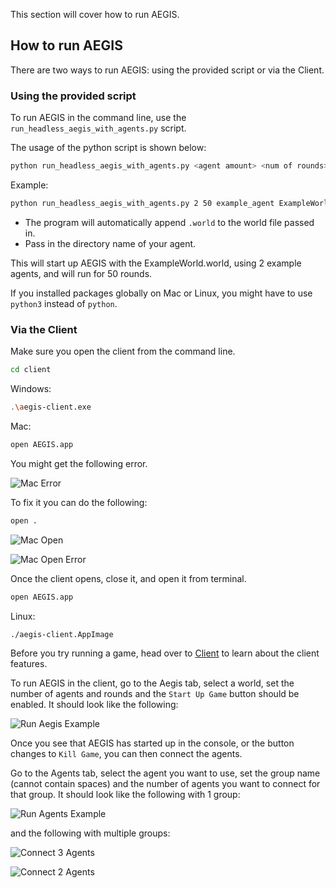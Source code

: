 This section will cover how to run AEGIS.

## How to run AEGIS

There are two ways to run AEGIS: using the provided script or via the Client.

### Using the provided script

To run AEGIS in the command line, use the `run_headless_aegis_with_agents.py` script.

The usage of the python script is shown below:

```bash
python run_headless_aegis_with_agents.py <agent amount> <num of rounds> <agent directory> <world file>
```

Example:

```bash
python run_headless_aegis_with_agents.py 2 50 example_agent ExampleWorld
```

- The program will automatically append `.world` to the world file passed in.
- Pass in the directory name of your agent.

This will start up AEGIS with the ExampleWorld.world, using 2 example agents, and will run for 50 rounds.

If you installed packages globally on Mac or Linux, you might have to use `python3` instead of `python`.

### Via the Client 

Make sure you open the client from the command line.

```bash
cd client
```

Windows:

```bash
.\aegis-client.exe
```

Mac:

```bash
open AEGIS.app
```

You might get the following error.

![Mac Error](../assets/mac_error.png)

To fix it you can do the following:

```bash
open .
```

![Mac Open](../assets/mac_open.png)

![Mac Open Error](../assets/mac_open_error.png)

Once the client opens, close it, and open it from terminal.

```bash
open AEGIS.app
```

Linux:

```bash
./aegis-client.AppImage
```

Before you try running a game, head over to [Client](./client.md) to learn about the client features.

To run AEGIS in the client, go to the Aegis tab, select a world, set the number of agents and rounds and the `Start Up Game` button should
be enabled. It should look like the following:

![Run Aegis Example](../assets/run_aegis.png)

Once you see that AEGIS has started up in the console, or the button changes to `Kill Game`, you can then connect the agents.

Go to the Agents tab, select the agent you want to use, set the group name (cannot contain spaces) and the number of agents you want to connect for that group.
It should look like the following with 1 group:

![Run Agents Example](../assets/run_agents.png)

and the following with multiple groups:

![Connect 3 Agents](../assets/connect_3.png)

![Connect 2 Agents](../assets/connect_2.png)
